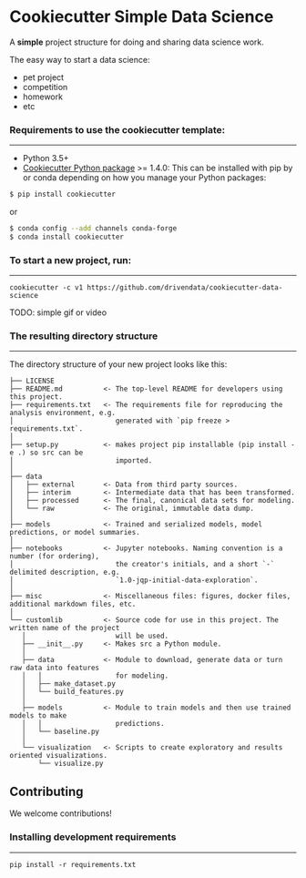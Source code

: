 # Cookiecutter Simple Data Science

A **simple** project structure for doing and sharing data science work.

The easy way to start a data science:
- pet project
- competition
- homework
- etc


### Requirements to use the cookiecutter template:
-----------
 - Python 3.5+
 - [Cookiecutter Python package](http://cookiecutter.readthedocs.org/en/latest/installation.html) >= 1.4.0: This can be installed with pip by or conda depending on how you manage your Python packages:

``` bash
$ pip install cookiecutter
```

or

``` bash
$ conda config --add channels conda-forge
$ conda install cookiecutter
```


### To start a new project, run:
------------

    cookiecutter -c v1 https://github.com/drivendata/cookiecutter-data-science


TODO: simple gif or video


### The resulting directory structure
------------

The directory structure of your new project looks like this: 

```
├── LICENSE
├── README.md          <- The top-level README for developers using this project.
├── requirements.txt   <- The requirements file for reproducing the analysis environment, e.g.
│                         generated with `pip freeze > requirements.txt`.
│
├── setup.py           <- makes project pip installable (pip install -e .) so src can be
│                         imported.
│
├── data
│   ├── external       <- Data from third party sources.
│   ├── interim        <- Intermediate data that has been transformed.
│   ├── processed      <- The final, canonical data sets for modeling.
│   └── raw            <- The original, immutable data dump.
│
├── models             <- Trained and serialized models, model predictions, or model summaries.
│
├── notebooks          <- Jupyter notebooks. Naming convention is a number (for ordering),
│                         the creator's initials, and a short `-` delimited description, e.g.
│                         `1.0-jqp-initial-data-exploration`.
│
├── misc               <- Miscellaneous files: figures, docker files, additional markdown files, etc.
│
└── customlib          <- Source code for use in this project. The written name of the project
   │                      will be used.
   ├── __init__.py     <- Makes src a Python module.
   │
   ├── data            <- Module to download, generate data or turn raw data into features
   │   │                  for modeling.
   │   ├── make_dataset.py
   │   └── build_features.py
   │
   ├── models          <- Module to train models and then use trained models to make
   │   │                  predictions.
   │   └── baseline.py
   │
   └── visualization   <- Scripts to create exploratory and results oriented visualizations.
       └── visualize.py
```

## Contributing

We welcome contributions!
    


### Installing development requirements
------------

    pip install -r requirements.txt
